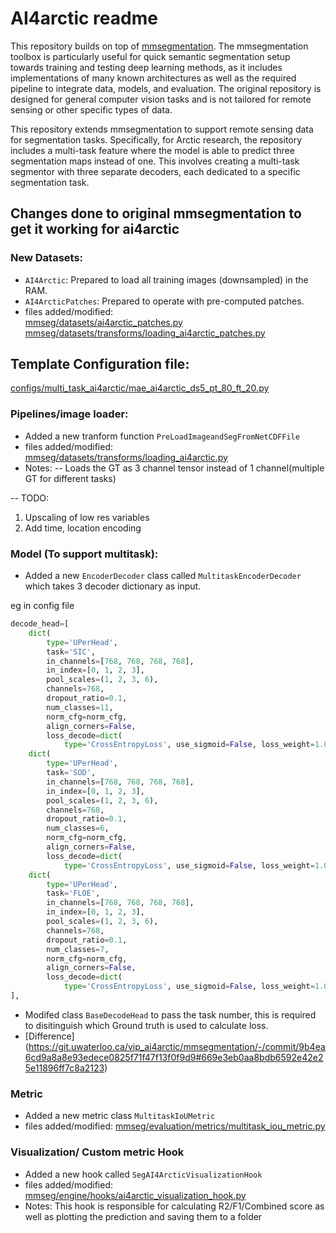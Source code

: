 # AI4arctic readme

This repository builds on top of [mmsegmentation](https://github.com/open-mmlab/mmsegmentation.git). The mmsegmentation toolbox is particularly useful for quick semantic segmentation setup towards training and testing deep learning methods, as it includes implementations of many known architectures as well as the required pipeline to integrate data, models, and evaluation. The original repository is designed for general computer vision tasks and is not tailored for remote sensing or other specific types of data.

This repository extends mmsegmentation to support remote sensing data for segmentation tasks. Specifically, for Arctic research, the repository includes a multi-task feature where the model is able to predict three segmentation maps instead of one. This involves creating a multi-task segmentor with three separate decoders, each dedicated to a specific segmentation task.

## Changes done to original mmsegmentation to get it working for ai4arctic

### New Datasets:
- `AI4Arctic`: Prepared to load all training images (downsampled) in the RAM.
- `AI4ArcticPatches`: Prepared to operate with pre-computed patches.
- files added/modified: <br>
[mmseg/datasets/ai4arctic_patches.py](mmseg/datasets/ai4arctic_patches.py)
[mmseg/datasets/transforms/loading_ai4arctic_patches.py](mmseg/datasets/transforms/loading_ai4arctic_patches.py)


## Template Configuration file:
[configs/multi_task_ai4arctic/mae_ai4arctic_ds5_pt_80_ft_20.py](configs/multi_task_ai4arctic/mae_ai4arctic_ds5_pt_80_ft_20.py)


### Pipelines/image loader:

- Added a new tranform function `PreLoadImageandSegFromNetCDFFile`
- files added/modified: <br>
[mmseg/datasets/transforms/loading_ai4arctic.py](mmseg/datasets/transforms/loading_ai4arctic.py)
- Notes:
-- Loads the GT as 3 channel tensor instead of 1 channel(multiple GT for different tasks)

-- TODO:
1. Upscaling of low res variables
2. Add time, location encoding


### Model (To support multitask):

- Added a new `EncoderDecoder` class called `MultitaskEncoderDecoder` which takes 3 decoder dictionary as input.

eg in config file

```python
decode_head=[
    dict(
        type='UPerHead',
        task='SIC',
        in_channels=[768, 768, 768, 768],
        in_index=[0, 1, 2, 3],
        pool_scales=(1, 2, 3, 6),
        channels=768,
        dropout_ratio=0.1,
        num_classes=11,
        norm_cfg=norm_cfg,
        align_corners=False,
        loss_decode=dict(
            type='CrossEntropyLoss', use_sigmoid=False, loss_weight=1.0)),
    dict(
        type='UPerHead',
        task='SOD',
        in_channels=[768, 768, 768, 768],
        in_index=[0, 1, 2, 3],
        pool_scales=(1, 2, 3, 6),
        channels=768,
        dropout_ratio=0.1,
        num_classes=6,
        norm_cfg=norm_cfg,
        align_corners=False,
        loss_decode=dict(
            type='CrossEntropyLoss', use_sigmoid=False, loss_weight=1.0)),
    dict(
        type='UPerHead',
        task='FLOE',
        in_channels=[768, 768, 768, 768],
        in_index=[0, 1, 2, 3],
        pool_scales=(1, 2, 3, 6),
        channels=768,
        dropout_ratio=0.1,
        num_classes=7,
        norm_cfg=norm_cfg,
        align_corners=False,
        loss_decode=dict(
            type='CrossEntropyLoss', use_sigmoid=False, loss_weight=1.0))
],
```

- Modifed class `BaseDecodeHead` to pass the task number, this is required to disitinguish which Ground truth is used to calculate loss.
- [Difference] (https://git.uwaterloo.ca/vip_ai4arctic/mmsegmentation/-/commit/9b4ea6cd9a8a8e93edece0825f71f47f13f0f9d9#669e3eb0aa8bdb6592e42e25e11896ff7c8a2123)
### Metric
- Added a new metric class `MultitaskIoUMetric`
- files added/modified:
[mmseg/evaluation/metrics/multitask_iou_metric.py](mmseg/evaluation/metrics/multitask_iou_metric.py)

### Visualization/ Custom metric Hook

- Added a new hook called `SegAI4ArcticVisualizationHook`
- files added/modified:
[mmseg/engine/hooks/ai4arctic_visualization_hook.py](mmseg/engine/hooks/ai4arctic_visualization_hook.py)
- Notes:
This hook is responsible for calculating R2/F1/Combined score as well as plotting the prediction and saving them to a folder
